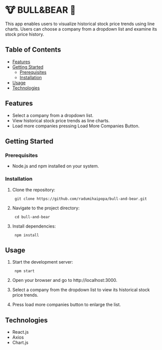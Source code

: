 # 🐮 BULL&BEAR 🐻

This app enables users to visualize historical stock price trends using line charts. Users can choose a company from a dropdown list and examine its stock price history.

## Table of Contents

- [Features](#features)
- [Getting Started](#getting-started)
  - [Prerequisites](#prerequisites)
  - [Installation](#installation)
- [Usage](#usage)
- [Technologies](#technologies)

## Features

- Select a company from a dropdown list.
- View historical stock price trends as line charts.
- Load more companies pressing Load More Companies Button.

## Getting Started

### Prerequisites

- Node.js and npm installed on your system.

### Installation

1. Clone the repository:

   ``
   git clone https://github.com/radumihaipopa/bull-and-bear.git``

2. Navigate to the project directory:

    ``
    cd bull-and-bear``

3. Install dependencies:

    ``
    npm install``

## Usage

1. Start the development server:

    ``
    npm start``

2. Open your browser and go to http://localhost:3000.

3. Select a company from the dropdown list to view its historical stock price trends.

4. Press load more companies button to enlarge the list.

## Technologies
- React.js
- Axios
- Chart.js
